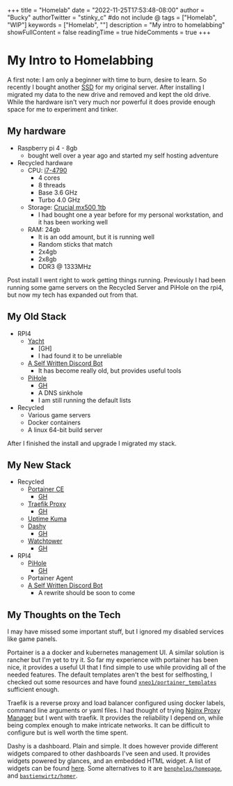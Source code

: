 +++
title = "Homelab"
date = "2022-11-25T17:53:48-08:00"
author = "Bucky"
authorTwitter = "stinky_c" #do not include @
tags = ["Homelab", "WIP"]
keywords = ["Homelab", ""]
description = "My intro to homelabbing"
showFullContent = false
readingTime = true
hideComments = true
+++

# My Intro to Homelabbing

A first note: I am only a beginner with time to burn, desire to learn.
So recently I bought another [SSD](https://www.crucial.com/ssd/mx500/ct1000mx500ssd1) for my original server. After installing I migrated my data to the new drive and removed and kept the old drive. While the hardware isn't very much nor powerful it does provide enough space for me to experiment and tinker.

## My hardware

- Raspberry pi 4 - 8gb
    - bought well over a year ago and started my self hosting adventure
- Recycled hardware
    - CPU: [i7-4790](https://www.intel.com/content/www/us/en/products/sku/80806/)
        - 4 cores
        - 8 threads
        - Base 3.6 GHz
        - Turbo 4.0 GHz
    - Storage: [Crucial mx500 1tb](https://www.crucial.com/ssd/mx500/ct1000mx500ssd1)
        - I had bought one a year before for my personal workstation, and it has been working well
    - RAM: 24gb
        - It is an odd amount, but it is running well
        - Random sticks that match
        - 2x4gb
        - 2x8gb
        - DDR3 @ 1333MHz

Post install I went right to work getting things running. Previously I had been running some game servers on the Recycled Server and PiHole on the rpi4, but now my tech has expanded out from that.

## My Old Stack

- RPI4
    - [Yacht](https://yacht.sh/)
        - [GH]
        - I had found it to be unreliable
    - [A Self Written Discord Bot](https://github.com/Stinky-c/DisBot)
        - It has become really old, but provides useful tools
    - [PiHole](https://pi-hole.net/)
        - [GH](https://github.com/pi-hole/pi-hole)
        - A DNS sinkhole
        - I am still running the default lists
- Recycled
    - Various game servers
    - Docker containers
    - A linux 64-bit build server

After I finished the install and upgrade I migrated my stack.

## My New Stack

- Recycled
    - [Portainer CE](https://www.portainer.io/)
        - [GH](https://github.com/portainer/portainer)
    - [Traefik Proxy](https://traefik.io/traefik/)
        - [GH](https://github.com/traefik/traefik)
    - [Uptime Kuma](https://github.com/louislam/uptime-kuma)
    - [Dashy](https://dashy.to/)
        - [GH](https://github.com/Lissy93/dashy)
    - [Watchtower](https://containrrr.dev/watchtower/)
        - [GH](https://github.com/containrrr/watchtower/)
- RPI4
    - [PiHole](https://pi-hole.net/)
        - [GH](https://github.com/pi-hole/pi-hole)
    - Portainer Agent
    - [A Self Written Discord Bot](https://github.com/Stinky-c/DisBot)
        - A rewrite should be soon to come

## My Thoughts on the Tech

I may have missed some important stuff, but I ignored my disabled services like game panels.

Portainer is a a docker and kubernetes management UI. A similar solution is rancher but I'm yet to try it. So far my experience with portainer has been nice, it provides a useful UI that I find simple to use while providing all of the needed features. The default templates aren't the best for selfhosting, I checked out some resources and have found [`xneo1/portainer_templates`](https://raw.githubusercontent.com/xneo1/portainer_templates/master/Template/template.json) sufficient enough.

Traefik is a reverse proxy and load balancer configured using docker labels, command line arguments or yaml files. I had thought of trying [Nginx Proxy Manager](https://nginxproxymanager.com/) but I went with traefik. It provides the reliability I depend on, while being complex enough to make intricate networks. It can be difficult to configure but is well worth the time spent.

Dashy is a dashboard. Plain and simple. It does however provide different widgets compared to other dashboards I've seen and used. It provides widgets powered by glances, and an embedded HTML widget. A list of widgets can be found [here](https://dashy.to/docs/widgets/). Some alternatives to it are [`benphelps/homepage`](https://github.com/benphelps/homepage), and [`bastienwirtz/homer`](https://github.com/bastienwirtz/homer).
